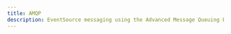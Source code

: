 ```yaml
---
title: AMQP
description: EventSource messaging using the Advanced Message Queuing Protocol (AMQP)
---
```

